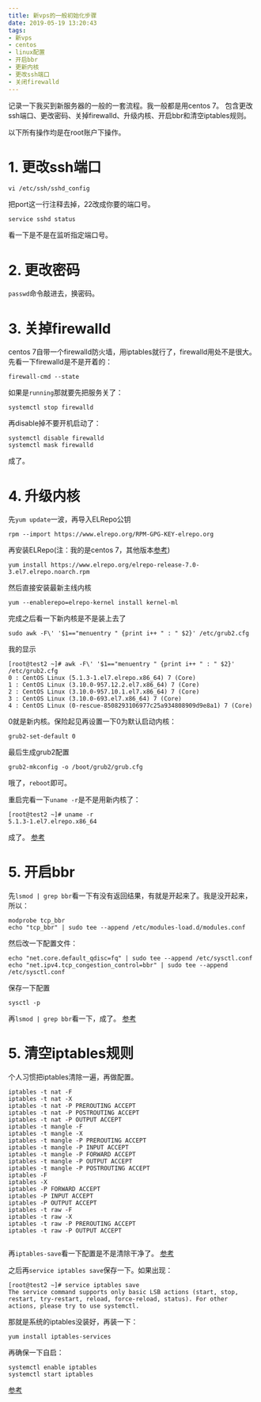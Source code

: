 ```yaml
---
title: 新vps的一般初始化步骤
date: 2019-05-19 13:20:43
tags:
- 新vps
- centos
- linux配置
- 开启bbr
- 更新内核
- 更改ssh端口
- 关闭firewalld
---
```

记录一下我买到新服务器的一般的一套流程。我一般都是用centos 7。
包含更改ssh端口、更改密码、关掉firewalld、升级内核、开启bbr和清空iptables规则。
<!-- more -->
以下所有操作均是在root账户下操作。
# 1. 更改ssh端口

```
vi /etc/ssh/sshd_config
```
把port这一行注释去掉，22改成你要的端口号。

```
service sshd status
```
看一下是不是在监听指定端口号。

# 2. 更改密码
`passwd`命令敲进去，换密码。

# 3. 关掉firewalld
centos 7自带一个firewalld防火墙，用iptables就行了，firewalld用处不是很大。
先看一下firewalld是不是开着的：
```
firewall-cmd --state
```
如果是`running`那就要先把服务关了：
```
systemctl stop firewalld
```
再disable掉不要开机启动了：
```
systemctl disable firewalld
systemctl mask firewalld
```
成了。


# 4. 升级内核
先`yum update`一波，再导入ELRepo公钥
```
rpm --import https://www.elrepo.org/RPM-GPG-KEY-elrepo.org
```
再安装ELRepo(注：我的是centos 7，其他版本[参考](http://elrepo.org/tiki/tiki-index.php))
```
yum install https://www.elrepo.org/elrepo-release-7.0-3.el7.elrepo.noarch.rpm
```
然后直接安装最新主线内核
```
yum --enablerepo=elrepo-kernel install kernel-ml
```
完成之后看一下新内核是不是装上去了
```
sudo awk -F\' '$1=="menuentry " {print i++ " : " $2}' /etc/grub2.cfg
```
我的显示
```
[root@test2 ~]# awk -F\' '$1=="menuentry " {print i++ " : " $2}' /etc/grub2.cfg
0 : CentOS Linux (5.1.3-1.el7.elrepo.x86_64) 7 (Core)
1 : CentOS Linux (3.10.0-957.12.2.el7.x86_64) 7 (Core)
2 : CentOS Linux (3.10.0-957.10.1.el7.x86_64) 7 (Core)
3 : CentOS Linux (3.10.0-693.el7.x86_64) 7 (Core)
4 : CentOS Linux (0-rescue-8508293106977c25a934808909d9e8a1) 7 (Core)
```
0就是新内核。保险起见再设置一下0为默认启动内核：
```
grub2-set-default 0
```
最后生成grub2配置
```
grub2-mkconfig -o /boot/grub2/grub.cfg
```
哦了，`reboot`即可。

重启完看一下`uname -r`是不是用新内核了：
```
[root@test2 ~]# uname -r
5.1.3-1.el7.elrepo.x86_64
```
成了。
[参考](https://www.howtoforge.com/tutorial/how-to-upgrade-kernel-in-centos-7-server/)
# 5. 开启bbr
先```lsmod | grep bbr```看一下有没有返回结果，有就是开起来了。我是没开起来，所以：
```
modprobe tcp_bbr
echo "tcp_bbr" | sudo tee --append /etc/modules-load.d/modules.conf
```
然后改一下配置文件：
```
echo "net.core.default_qdisc=fq" | sudo tee --append /etc/sysctl.conf
echo "net.ipv4.tcp_congestion_control=bbr" | sudo tee --append /etc/sysctl.conf
```
保存一下配置
```
sysctl -p
```
再`lsmod | grep bbr`看一下，成了。
[参考](https://github.com/iMeiji/shadowsocks_install/wiki/%E5%BC%80%E5%90%AF-TCP-BBR-%E6%8B%A5%E5%A1%9E%E6%8E%A7%E5%88%B6%E7%AE%97%E6%B3%95)
# 5. 清空iptables规则
个人习惯把iptables清除一遍，再做配置。
```
iptables -t nat -F  
iptables -t nat -X  
iptables -t nat -P PREROUTING ACCEPT  
iptables -t nat -P POSTROUTING ACCEPT  
iptables -t nat -P OUTPUT ACCEPT  
iptables -t mangle -F  
iptables -t mangle -X  
iptables -t mangle -P PREROUTING ACCEPT  
iptables -t mangle -P INPUT ACCEPT  
iptables -t mangle -P FORWARD ACCEPT  
iptables -t mangle -P OUTPUT ACCEPT  
iptables -t mangle -P POSTROUTING ACCEPT  
iptables -F  
iptables -X  
iptables -P FORWARD ACCEPT  
iptables -P INPUT ACCEPT  
iptables -P OUTPUT ACCEPT  
iptables -t raw -F  
iptables -t raw -X  
iptables -t raw -P PREROUTING ACCEPT  
iptables -t raw -P OUTPUT ACCEPT  
 
```
再`iptables-save`看一下配置是不是清除干净了。
[参考](http://os.51cto.com/art/201103/249518.htm)

之后再`service iptables save`保存一下。如果出现：
```
[root@test2 ~]# service iptables save
The service command supports only basic LSB actions (start, stop, restart, try-restart, reload, force-reload, status). For other actions, please try to use systemctl.
```
那就是系统的iptables没装好，再装一下：
```
yum install iptables-services
```
再确保一下自启：
```
systemctl enable iptables
systemctl start iptables
```
[参考](https://stackoverflow.com/questions/24756240/how-can-i-use-iptables-on-centos-7)